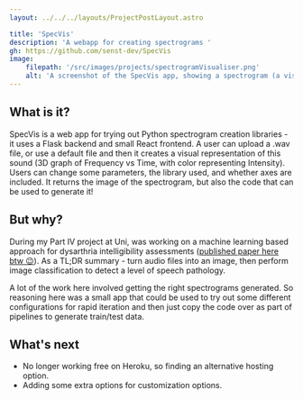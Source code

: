 ```yaml
---
layout: ../../../layouts/ProjectPostLayout.astro

title: 'SpecVis'
description: 'A webapp for creating spectrograms '
gh: https://github.com/senst-dev/SpecVis
image:
    filepath: '/src/images/projects/spectrogramVisualiser.png'
    alt: 'A screenshot of the SpecVis app, showing a spectrogram (a visual representation of sound) and the python code to generate it.'
---
```


## What is it?
SpecVis is a web app for trying out Python spectrogram creation libraries - it uses a Flask backend and small React frontend. A user can upload a .wav file, or use a default file and then it creates a visual representation of this sound (3D graph of Frequency vs Time, with color representing Intensity). Users can change some parameters, the library used, and whether axes are included. It returns the image of the spectrogram, but also the code that can be used to generate it!

## But why?
During my Part IV project at Uni, was working on a machine learning based approach for dysarthria intelligibility assessments ([published paper here btw 😉](https://link.springer.com/article/10.1007/s12559-022-10041-3)). As a TL;DR summary - turn audio files into an image, then perform image classification to detect a level of speech pathology.

A lot of the work here involved getting the right spectrograms generated. So reasoning here was a small app that could be used to try out some different configurations for rapid iteration and then just copy the code over as part of pipelines to generate train/test data.

## What's next
- No longer working free on Heroku, so finding an alternative hosting option.
- Adding some extra options for customization options.